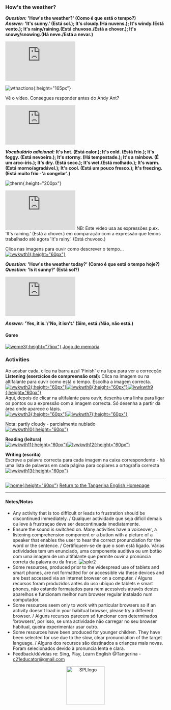 ### How's the weather?

***Question:*** **'How's the weather?' (Como é que está o tempo?)**  
***Answer:*** **'It's sunny.' (Está sol.); It's cloudy.(Há nuvens.); It's windy.(Está vento.); It's rainy/raining.(Está chuvoso./Está a chover.); It's snowy/snowing.(Há neve./Está a  nevar.)**  

<iframe width="220" height="124" src="https://www.youtube.com/embed/I8GeA3anPdo" frameborder="0" allow="accelerometer; autoplay; clipboard-write; encrypted-media; gyroscope; picture-in-picture" allowfullscreen></iframe>  

![wthactions](https://1blockatatime.github.io/English/images2/wth_actions.png){:height="165px"}  

Vê o vídeo. Consegues responder antes do Andy Ant?  
<iframe width="220" height="124" src="https://www.youtube.com/embed/O2NwvUB41rA" frameborder="0" allow="accelerometer; autoplay; clipboard-write; encrypted-media; gyroscope; picture-in-picture" allowfullscreen></iframe>  

***Vocabulário adicional:*** **It's hot. (Está calor.); It's cold. (Está frio.); It's foggy. (Está nevoeiro.); It's stormy. (Há tempestade.); It's a rainbow. (É um arco-iris.); It's dry. (Está seco.); It's wet.(Está molhado.); It's warm. (Está morno/agradável.); It's cool. (Está um pouco fresco.); It's freezing. (Está muito frio -'a congelar'.)**

![therm](https://1blockatatime.github.io/English/images2/therm.png){:height="200px"}  

<iframe width="220" height="124" src="https://www.youtube.com/embed/CXKj7bm4Ops" title="YouTube video player" frameborder="0" allow="accelerometer; autoplay; clipboard-write; encrypted-media; gyroscope; picture-in-picture" allowfullscreen></iframe>  
NB: Este vídeo usa as expressões p.ex. 'It's raining.' (Está a chover.) em comparação com a expressão que temos trabalhado até agora 'It's rainy.' (Está chuvoso.)  

Clica nas imagens para ouvir como descrever o tempo...  
[![lvwkwth1](https://1blockatatime.github.io/English/images2/lvwkwth1.png){:height="60px"}](https://www.liveworksheets.com/worksheets/en/English_as_a_Second_Language_(ESL)/Weather/What_is_the_weather_like$_rl3164655zn)  

***Question:*** **'How's the weather today?' (Como é que está o tempo hoje?)**  
***Question:*** **'Is it sunny?' (Está sol?)**  

<iframe width="220" height="124" src="https://www.youtube.com/embed/rD6FRDd9Hew" title="YouTube video player" frameborder="0" allow="accelerometer; autoplay; clipboard-write; encrypted-media; gyroscope; picture-in-picture" allowfullscreen></iframe>  

***Answer:*** **'Yes, it is.'/'No, it isn't.' (Sim, está./Não, não está.)**  

#### Game
[![weme3](https://1blockatatime.github.io/English/images2/weme3.PNG){:height="75px"}](http://www.eslgamesworld.com/members/games/vocabulary/memoryaudio/weather/index.html) [Jogo de memória](http://www.eslgamesworld.com/members/games/vocabulary/memoryaudio/weather/index.html)     

### Activities
Ao acabar cada, clica na barra azul 'Finish' e na lupa para ver a correcção  
**Listening (exercícios de compreensão oral):** Clica na imagem ou na altifalante para ouvir como está o tempo. Escolha a imagem correcta.   
[![lvwkwth2](https://1blockatatime.github.io/English/images2/lvwkwth2.png){:height="60px"}](https://www.liveworksheets.com/worksheets/en/English_as_a_Second_Language_(ESL)/Weather/What-s_the_weather_fh426619jp)[![lvwkwth8](https://1blockatatime.github.io/English/images2/lvwkwth8.png){:height="60px"}](https://www.liveworksheets.com/worksheets/en/English_as_a_Second_Language_(ESL)/Weather/The_weather_ra639277ui)[![lvwkwth9](https://1blockatatime.github.io/English/images2/lvwkwth9.png){:height="60px"}](https://www.liveworksheets.com/worksheets/en/English_as_a_Second_Language_(ESL)/Weather/What's_the_weather_like$_-_listening_and_matching_qt362687ij)    
Aqui, depois de clicar na altifalante para ouvir, desenha uma linha para ligar os pontos ou a expressão com a imagem correcta. Só desenha a partir da área onde aparece o lápis.  
[![lvwkwth3](https://1blockatatime.github.io/English/images2/lvwkwth3.png){:height="60px"}](https://www.liveworksheets.com/worksheets/en/English_as_a_Second_Language_(ESL)/Weather/The_weather_yo657431ay)[![lvwkwth7](https://1blockatatime.github.io/English/images2/lvwkwth7.png){:height="60px"}](https://www.liveworksheets.com/worksheets/en/English_as_a_Second_Language_(ESL)/Weather/Whats_the_weather_like_today$_ah1654638bh)  

Nota: partly cloudy - parcialmente nublado  
[![lvwkwth10](https://1blockatatime.github.io/English/images2/lvwkwth10.png){:height="60px"}](https://www.liveworksheets.com/worksheets/en/English_as_a_Second_Language_(ESL)/Weather/How's_the_weather$_eu1630513qb)  

**Reading (leitura)**  
[![lvwkwth11](https://1blockatatime.github.io/English/images2/lvwkwth11.png){:height="60px"}](https://www.liveworksheets.com/worksheets/en/English_as_a_Second_Language_(ESL)/Weather/Weather_Vocabulary_or3195161tt)[![lvwkwth12](https://1blockatatime.github.io/English/images2/lvwkwth12.png){:height="60px"}](https://www.liveworksheets.com/worksheets/en/English_as_a_Second_Language_(ESL)/Weather/Weather_(Match_the_words_with_the_pictures)_pj2106922mi)  

**Writing (escrita)**  
Escreve a palavra correcta para cada imagem na caixa correspondente - há uma lista de palavras em cada página para copiares a ortografia correcta    
[![lvwkwth13](https://1blockatatime.github.io/English/images2/lvwkwth13.png){:height="60px"}](https://www.liveworksheets.com/worksheets/en/English_as_a_Second_Language_(ESL)/Weather/Weather_Listen_and_write_qt113797lt)  

***

[![home](https://1blockatatime.github.io/English/images/home.png){:height="60px"}](https://tangerina-pt.github.io/English) [Return to the Tangerina English Homepage](https://tangerina-pt.github.io/English)

***

#### Notes/Notas
* Any activity that is too difficult or leads to frustration should be discontinued immediately. / Qualquer actividade que seja difícil demais ou leve à frustraçao deve ser descontinuada imediatamente.
* Ensure the sound is switched on. Many activities have a voiceover, a listening comprehension component or a button with a picture of a speaker that enables the user to hear the correct pronunciation for the word or the sentence. / Certifiquem-se de que o som está ligado. Várias actividades tem um enunciado, uma componente auditiva ou um botão com uma imagem de um altifalante que permite ouvir a pronúncia correta da palavra ou da frase. ![spkr2](/images/spkr2.PNG)
* Some resources, produced prior to the widespread use of tablets and smart phones, are not formatted for or accessible via these devices and are best accessed via an internet browser on a computer. / Alguns recursos foram produzidos antes do uso ubíquo de tablets e smart phones, não estando formatados para nem acessíveis através destes aparelhos e funcionam melhor num browser regular instalado num computador.
* Some resources seem only to work with particular browsers so if an activity doesn't load in your habitual browser, please try a different browser. / Alguns recursos parecem só funcionar com determinados 'browsers', por isso, se uma actividade não carregar no seu browser habitual, queira experimentar usar outro.
* Some resources have been produced for younger children. They have been selected for use due to the slow, clear pronunciation of the target language. / Alguns dos recursos são destinados a crianças mais novas. Foram selecionados devido à pronuncia lenta e clara.  
* Feedback/dúvidas re: Sing, Play, Learn English @Tangerina - c21educator@gmail.com  
<p align="center">
<img width="120" src="https://1blockatatime.github.io/English/images2/spl_logo.png" alt="SPLlogo">
</p>

